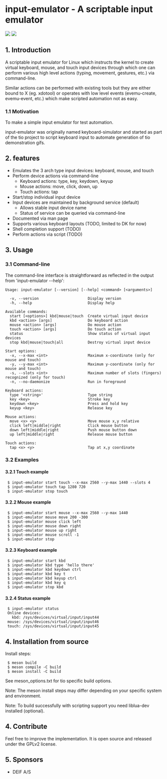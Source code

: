 # input-emulator - A scriptable input emulator

[![](https://img.shields.io/github/v/release/tio/input-emulator?sort=semver)](https://github.com/tio/input-emulator/releases)
[![](https://img.shields.io/tokei/lines/github/tio/input-emulator)](https://github.com/tio/input-emulator)

## 1. Introduction

A scriptable input emulator for Linux which instructs the kernel to create
virtual keyboard, mouse, and touch input devices through which one can perform
various high level actions (typing, movement, gestures, etc.) via command-line.

Similar actions can be performed with existing tools but they are either
bound to X (eg. xdotool) or operates with low level events (evemu-create,
evemu-event, etc.) which make scripted automation not as easy.

### 1.1 Motivation

To make a simple input emulator for test automation.

input-emulator was originally named keyboard-simulator and started as part of
the tio project to script keyboard input to automate generation of tio
demonstration gifs.

## 2. features

 * Emulates the 3 arch type input devices: keyboard, mouse, and touch
 * Perform device actions via command-line
    * Keyboard actions: type, key, keydown, keyup
    * Mouse actions: move, click, down, up
    * Touch actions: tap
 * Start/stop individual input device
 * Input devices are maintained by background service (default)
    * Allows stable input device name
    * Status of service can be queried via command-line
 * Documented via man page
 * Supports various keyboard layouts (TODO, limited to DK for now)
 * Shell completion support (TODO)
 * Perform actions via script (TODO)

## 3. Usage

### 3.1 Command-line

The command-line interface is straightforward as reflected in the output from 'input-emulator --help':

```
Usage: input-emulator [--version] [--help] <command> [<arguments>]

  -v, --version                      Display version
  -h, --help                         Display help

Available commands:
  start [<options>] kbd|mouse|touch  Create virtual input device
  kbd <action> [args]                Do keyboard action
  mouse <action> [args]              Do mouse action
  touch <action> [args]              Do touch action
  status                             Show status of virtual input devices
  stop kbd|mouse|touch|all           Destroy virtual input device

Start options:
  -x, --x-max <int>                  Maximum x-coordinate (only for mouse and touch)
  -y, --y-max <int>                  Maximum y-coordinate (only for mouse and touch)
  -s, --slots <int>                  Maximum number of slots (fingers) recognized (only for touch)
  -n, --no-daemonize                 Run in foreground

Keyboard actions:
  type '<string>'                    Type string
  key <key>                          Stroke key
  keydown <key>                      Press and hold key
  keyup <key>                        Release key

Mouse actions:
  move <x> <y>                       Move mouse x,y relative
  click left|middle|right            Click mouse button
  down left|middle|right             Push mouse button down
  up left|middle|right               Release mouse button

Touch actions:
  tap <x> <y>                        Tap at x,y coordinate
```

### 3.2 Examples

#### 3.2.1 Touch example
```
 $ input-emulator start touch --x-max 2560 --y-max 1440 --slots 4
 $ input-emulator touch tap 1280 720
 $ input-emulator stop touch
```
#### 3.2.2 Mouse example
```
 $ input-emulator start mouse --x-max 2560 --y-max 1440
 $ input-emulator mouse move 200 -300
 $ input-emulator mouse click left
 $ input-emulator mouse down right
 $ input-emulator mouse up right
 $ input-emulator mouse scroll -1
 $ input-emulator stop
```
#### 3.2.3 Keyboard example
```
 $ input-emulator start kbd
 $ input-emulator kbd type 'hello there'
 $ input-emulator kbd keydown ctrl
 $ input-emulator kbd key t
 $ input-emulator kbd keyup ctrl
 $ input-emulator kbd key q
 $ input-emulator stop kbd
```
#### 3.2.4 Status example
```
 $ input-emulator status
 Online devices:
   kbd: /sys/devices/virtual/input/input44
 mouse: /sys/devices/virtual/input/input46
 touch: /sys/devices/virtual/input/input45
```

## 4. Installation from source

Install steps:

```
 $ meson build
 $ meson compile -C build
 $ meson install -C build
```

See meson_options.txt for tio specific build options.

Note: The meson install steps may differ depending on your specific system and
environment.

Note: To build successfully with scripting support you need liblua-dev installed (optional).

## 4. Contribute

Feel free to improve the implementation. It is open source and released under
the GPLv2 license.

## 5. Sponsors

 * DEIF A/S
